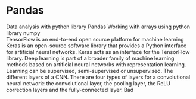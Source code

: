 # Pandas
Data analysis with python library Pandas
Working with arrays using python library numpy                                                                                 
TensorFlow is an end-to-end open source platform for machine learning
Keras is an open-source software library that provides a Python interface for artificial neural networks. 
Keras acts as an interface for the TensorFlow library. 
Deep learning is part of a broader family of machine learning methods based on artificial neural networks with representation learning. 
Learning can be supervised, semi-supervised or unsupervised. 
The different layers of a CNN. There are four types of layers for a convolutional neural network: the convolutional layer, the pooling layer, 
the ReLU correction layers and the fully-connected layer. 
Bad
 
